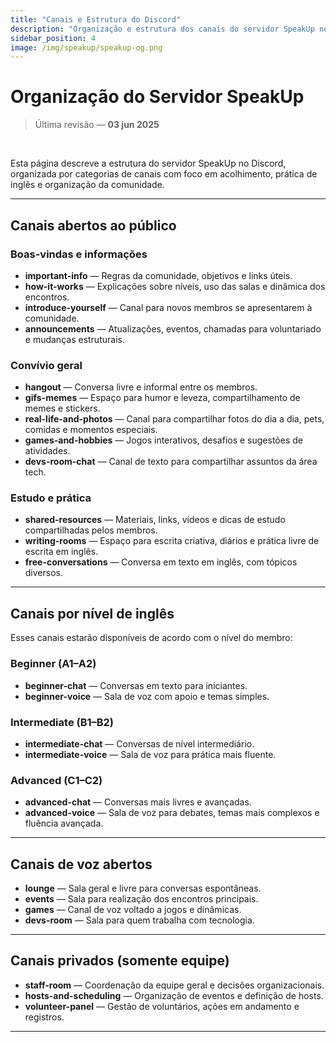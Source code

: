 ```yaml
---
title: "Canais e Estrutura do Discord"
description: "Organização e estrutura dos canais do servidor SpeakUp no Discord."
sidebar_position: 4
image: /img/speakup/speakup-og.png
---
```


# Organização do Servidor SpeakUp

> Última revisão — **03 jun 2025**

<br/>

Esta página descreve a estrutura do servidor SpeakUp no Discord, organizada por categorias de canais com foco em acolhimento, prática de inglês e organização da comunidade.

---

## Canais abertos ao público

### Boas-vindas e informações

- **important-info** — Regras da comunidade, objetivos e links úteis.
- **how-it-works** — Explicações sobre níveis, uso das salas e dinâmica dos encontros.
- **introduce-yourself** — Canal para novos membros se apresentarem à comunidade.
- **announcements** — Atualizações, eventos, chamadas para voluntariado e mudanças estruturais.

### Convívio geral

- **hangout** — Conversa livre e informal entre os membros.
- **gifs-memes** — Espaço para humor e leveza, compartilhamento de memes e stickers.
- **real-life-and-photos** — Canal para compartilhar fotos do dia a dia, pets, comidas e momentos especiais.
- **games-and-hobbies** — Jogos interativos, desafios e sugestões de atividades.
- **devs-room-chat** — Canal de texto para compartilhar assuntos da área tech.

### Estudo e prática

- **shared-resources** — Materiais, links, vídeos e dicas de estudo compartilhadas pelos membros.
- **writing-rooms** — Espaço para escrita criativa, diários e prática livre de escrita em inglês.
- **free-conversations** — Conversa em texto em inglês, com tópicos diversos.

---

## Canais por nível de inglês

Esses canais estarão disponíveis de acordo com o nível do membro:

### Beginner (A1–A2)

- **beginner-chat** — Conversas em texto para iniciantes.
- **beginner-voice** — Sala de voz com apoio e temas simples.

### Intermediate (B1–B2)

- **intermediate-chat** — Conversas de nível intermediário.
- **intermediate-voice** — Sala de voz para prática mais fluente.

### Advanced (C1–C2)

- **advanced-chat** — Conversas mais livres e avançadas.
- **advanced-voice** — Sala de voz para debates, temas mais complexos e fluência avançada.

---

## Canais de voz abertos

- **lounge** — Sala geral e livre para conversas espontâneas.
- **events** — Sala para realização dos encontros principais.
- **games** — Canal de voz voltado a jogos e dinâmicas.
- **devs-room** — Sala para quem trabalha com tecnologia.

---

## Canais privados (somente equipe)

- **staff-room** — Coordenação da equipe geral e decisões organizacionais.
- **hosts-and-scheduling** — Organização de eventos e definição de hosts.
- **volunteer-panel** — Gestão de voluntários, ações em andamento e registros.

---